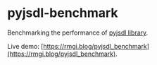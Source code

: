 # pyjsdl-benchmark
Benchmarking the performance of [pyjsdl library](https://github.com/jggatc/pyjsdl).

Live demo: [https://rmgi.blog/pyjsdl_benchmark](https://rmgi.blog/pyjsdl_benchmark).